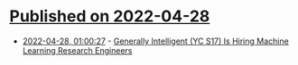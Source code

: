 # [Published on 2022-04-28](index.md)

* [2022-04-28, 01:00:27](https://news.ycombinator.com/item?id=31187695) - [Generally Intelligent (YC S17) Is Hiring Machine Learning Research Engineers](https://news.ycombinator.com/item?id=31187695)
